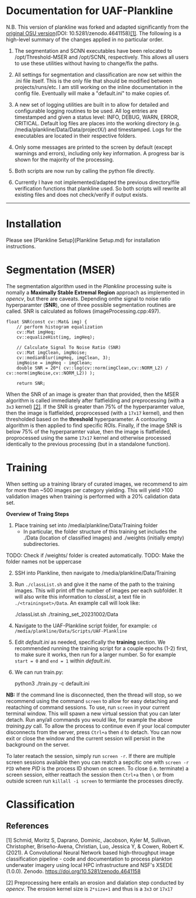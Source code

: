 # Documentation for UAF-Plankline
N.B. This version of plankline was forked and adapted significantly from the [original OSU version](https://zenodo.org/record/4641158)(DOI: 10.5281/zenodo.4641158)[[1]](#1). The following is a high-level summary of the changes applied in no particular order.

1. The segmentation and SCNN executables have been relocated to /opt/Threshold-MSER and /opt/SCNN, respectively. This allows all users to use these utilities without having to change/fix the paths.

2. All settings for segmentation and classification are now set within the .ini file itself. This is the only file that should be modified between projects/runs/etc. I am still working on the inline documentation in the config file. Eventually will make a "default.ini" to make copies of.

3. A new set of logging utilities are built in to allow for detailed and configurable logging routines to be used. All log entries are timestamped and given a status level: INFO, DEBUG, WARN, ERROR, CRITICAL. Default log files are places into the working directory (e.g. /media/plankline/Data/Data/projectX/) and timestamped. Logs for the executables are located in their respective folders.

4. Only some messages are printed to the screen by default (except warnings and errors), including only key information. A progress bar is shown for the majority of the processing.

5. Both scripts are now run by calling the python file directly.

6. Currently I have not implemented/adapted the previous directory/file verification functions that plankline used. So both scripts will rewrite all existing files and does not check/verify if output exists.

---

# Installation

Please see [Plankline Setup](Plankline Setup.md) for installation instructions.


# Segmentation (MSER)

The segmentation algorithm used in the _Plankline_ processing suite is nomally a __Maximally Stable Extremal Region__ approach as implemented in _opencv_, but there are caveats. Depending onthe signal to noise ratio hyperparamter (__SNR__), one of three possible segmentation routines are called. SNR is calculated as follows (imageProcessing.cpp:497).

    float SNR(const cv::Mat& img) {
        // perform histogram equalization
        cv::Mat imgHeq;
        cv::equalizeHist(img, imgHeq);

        // Calculate Signal To Noise Ratio (SNR)
        cv::Mat imgClean, imgNoise;
        cv::medianBlur(imgHeq, imgClean, 3);
        imgNoise = imgHeq - imgClean;
        double SNR = 20*( cv::log(cv::norm(imgClean,cv::NORM_L2) / cv::norm(imgNoise,cv::NORM_L2)) );

        return SNR;

When the SNR of an image is greater than that provided, then the MSER algorithm is called immediately after flatfielding and preprocessing (with a `3x3` kernel) [[2]](#2). If the SNR is greater than 75% of the hyperparamter value, then the image is flatfielded, proprocessed (with a `17x17` kernel), and then thresholded based on the __threshold__ hyperparameter. A contouring algorithm is then applied to find specific ROIs. Finally, if the image SNR is below 75% of the hyperparamter value, then the image is flatfielded, proprocessed using the same `17x17` kernel and otherwise processed identically to the previous processing (but in a standalone function). 



# Training

When setting up a training library of curated images, we recommend to aim for more than ~500 images per category yielding. This will yield >100 validation images when training is performed with a 20% calidation data set.

**Overview of Traing Steps**
1. Place training set into /media/plankline/Data/Training folder
    - In particular, the folder structure of this training set includes the ./Data (location of classified images) and ./weights (initially empty) subdirectories.

TODO: Check if /weights/ folder is created automatically. 
TODO: Make the folder names not be uppercase

2. SSH into Plankline, then navigate to /media/plankline/Data/Training
3. Run `./classList.sh` and give it the name of the path to the training images. This will print off the number of images per each subfolder. It will also write this information to _classList_, a text file in `./<trainingset>/Data`. An example call will look like:

    ./classList.sh ./training_set_20231002/Data

    
4. Navigate to the UAF-Plankline script folder, for example: `cd /media/plankline/Data/Scripts/UAF-Plankline`
5. Edit _default.ini_ as needed, specifically the **training** section. We recommended running the training script for a couple epochs (1-2) first, to make sure it works, then run for a larger number. So for example `start = 0` and `end = 1` within _default.ini_.
6. We can run train.py:

    python3 ./train.py -c default.ini


__NB:__ If the command line is disconnected, then the thread will stop, so we recommend using the command `screen` to allow for easy detaching and reataching of command sessions. To use, run `screen` in your current terminal window. This will spawn a new virtual session that you can later detach. Run any/all commands you would like, for example the above _training.py_ call. To allow the process to continue even if your local computer disconnects from the server, press `Ctrl+a` then `d` to detach. You can now exit or close the window and the current session will persist in the background on the server.

To later reatach the session, simply run `screen -r`. If there are multiple screen sessions available then you can reatch a sepcific one with `screen -r PID` where _PID_ is the process ID shown on screen. To close (i.e. terminate) a screen session, either reattach the session then `Ctrl+a` then `\` or from outside screen run `killall -i screen` to termiante the processes directly.


# Classification



## References

<a id="1">[1]</a> Schmid, Moritz S, Daprano, Dominic, Jacobson, Kyler M, Sullivan, Christopher, Briseño-Avena, Christian, Luo, Jessica Y, & Cowen, Robert K. (2021). A Convolutional Neural Network based high-throughput image classification pipeline - code and documentation to process plankton underwater imagery using local HPC infrastructure and NSF's XSEDE (1.0.0). Zenodo. https://doi.org/10.5281/zenodo.4641158

<a id='2'>[2]</a> Preprocessing here entails an erosion and dialation step conducted by _opencv_. The erosion kernel size is `2*size+1` and thus is a `3x3` or `17x17`

